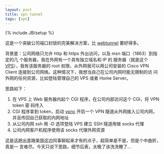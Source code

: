 ```yaml
---
layout: post
title: vpn tunnel
tags: [vpn]
---
```

{% include JB/setup %}

这是一个突破公司端口封锁的完美解决方案，比
[webtunnel](/2009/04/webtunnel.html) 要好得多。

背景是：公司网络只允许 http 和 https 外出访问，以及 msn 端口（1863）到指定的几
个服务器，我在外网有一个具有独立域名和 IP 的 服务器（就是这个
[VPS](/tags.html#vps-ref)），我有该服务器的 root 权限，从外网我可以用公司安装的
Cisco VPN Client 连接到公司网络。这种情况下，我想当自己在公司内网时能无限制的访
问外网的任何资源，比如登陆管理自己的 VPS 或者 Home Server。

思路如下：

1. 在 VPS 上 Web 服务器内起个 CGI 程序，在公司内部访问这个 CGI，将 VPN token 密
   码传入
2. CGI 程序拿到 token，启动 [vpnc](http://www.unix-ag.uni-kl.de/~massar/vpnc/)
   开启一个 VPN 隧道从外网接入公司内网，并且传回自己获取的内网地址
3. 从公司内网 ssh 用 -D 选项登陆 VPS 建立 SSH 隧道用做 socks 代理
4. 公司内网客户机程序使用该 socks 代理外网资源

这是这趟出差跟美国这边同事聊起来才有的点子，超简单是不是，但是个中曲折，真是一
言难尽。今天只说下思路，细节后表，太晚了该洗洗睡了...
